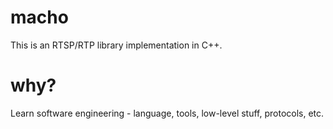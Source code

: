 # macho
This is an RTSP/RTP library implementation in C++.

# why?
Learn software engineering - language, tools, low-level stuff, protocols, etc.
